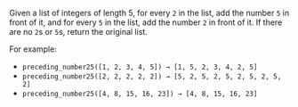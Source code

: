 
Given a list of integers of length 5, for every `2` in the list, add the number `5` in front of it, and for every `5` in the list, add the number `2` in front of it. If there are no `2`s or `5`s, return the original list.


For example:
- `preceding_number25([1, 2, 3, 4, 5]) → [1, 5, 2, 3, 4, 2, 5]`
- `preceding_number25([2, 2, 2, 2, 2]) → [5, 2, 5, 2, 5, 2, 5, 2, 5, 2]`
- `preceding_number25([4, 8, 15, 16, 23]) → [4, 8, 15, 16, 23]`
